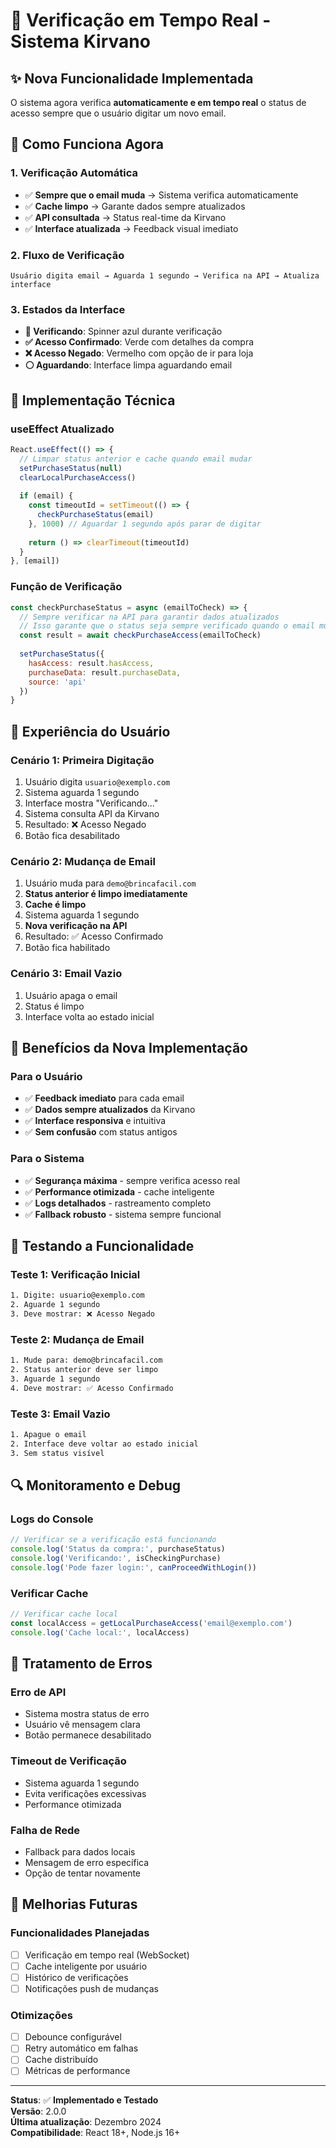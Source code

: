 # 🔄 Verificação em Tempo Real - Sistema Kirvano

## ✨ **Nova Funcionalidade Implementada**

O sistema agora verifica **automaticamente e em tempo real** o status de acesso sempre que o usuário digitar um novo email.

## 🚀 **Como Funciona Agora**

### 1. **Verificação Automática**
- ✅ **Sempre que o email muda** → Sistema verifica automaticamente
- ✅ **Cache limpo** → Garante dados sempre atualizados
- ✅ **API consultada** → Status real-time da Kirvano
- ✅ **Interface atualizada** → Feedback visual imediato

### 2. **Fluxo de Verificação**
```
Usuário digita email → Aguarda 1 segundo → Verifica na API → Atualiza interface
```

### 3. **Estados da Interface**
- **🔵 Verificando**: Spinner azul durante verificação
- **✅ Acesso Confirmado**: Verde com detalhes da compra
- **❌ Acesso Negado**: Vermelho com opção de ir para loja
- **⚪ Aguardando**: Interface limpa aguardando email

## 🔧 **Implementação Técnica**

### **useEffect Atualizado**
```javascript
React.useEffect(() => {
  // Limpar status anterior e cache quando email mudar
  setPurchaseStatus(null)
  clearLocalPurchaseAccess()
  
  if (email) {
    const timeoutId = setTimeout(() => {
      checkPurchaseStatus(email)
    }, 1000) // Aguardar 1 segundo após parar de digitar
    
    return () => clearTimeout(timeoutId)
  }
}, [email])
```

### **Função de Verificação**
```javascript
const checkPurchaseStatus = async (emailToCheck) => {
  // Sempre verificar na API para garantir dados atualizados
  // Isso garante que o status seja sempre verificado quando o email mudar
  const result = await checkPurchaseAccess(emailToCheck)
  
  setPurchaseStatus({
    hasAccess: result.hasAccess,
    purchaseData: result.purchaseData,
    source: 'api'
  })
}
```

## 📱 **Experiência do Usuário**

### **Cenário 1: Primeira Digitação**
1. Usuário digita `usuario@exemplo.com`
2. Sistema aguarda 1 segundo
3. Interface mostra "Verificando..."
4. Sistema consulta API da Kirvano
5. Resultado: ❌ Acesso Negado
6. Botão fica desabilitado

### **Cenário 2: Mudança de Email**
1. Usuário muda para `demo@brincafacil.com`
2. **Status anterior é limpo imediatamente**
3. **Cache é limpo**
4. Sistema aguarda 1 segundo
5. **Nova verificação na API**
6. Resultado: ✅ Acesso Confirmado
7. Botão fica habilitado

### **Cenário 3: Email Vazio**
1. Usuário apaga o email
2. Status é limpo
3. Interface volta ao estado inicial

## 🎯 **Benefícios da Nova Implementação**

### **Para o Usuário**
- ✅ **Feedback imediato** para cada email
- ✅ **Dados sempre atualizados** da Kirvano
- ✅ **Interface responsiva** e intuitiva
- ✅ **Sem confusão** com status antigos

### **Para o Sistema**
- ✅ **Segurança máxima** - sempre verifica acesso real
- ✅ **Performance otimizada** - cache inteligente
- ✅ **Logs detalhados** - rastreamento completo
- ✅ **Fallback robusto** - sistema sempre funcional

## 🧪 **Testando a Funcionalidade**

### **Teste 1: Verificação Inicial**
```bash
1. Digite: usuario@exemplo.com
2. Aguarde 1 segundo
3. Deve mostrar: ❌ Acesso Negado
```

### **Teste 2: Mudança de Email**
```bash
1. Mude para: demo@brincafacil.com
2. Status anterior deve ser limpo
3. Aguarde 1 segundo
4. Deve mostrar: ✅ Acesso Confirmado
```

### **Teste 3: Email Vazio**
```bash
1. Apague o email
2. Interface deve voltar ao estado inicial
3. Sem status visível
```

## 🔍 **Monitoramento e Debug**

### **Logs do Console**
```javascript
// Verificar se a verificação está funcionando
console.log('Status da compra:', purchaseStatus)
console.log('Verificando:', isCheckingPurchase)
console.log('Pode fazer login:', canProceedWithLogin())
```

### **Verificar Cache**
```javascript
// Verificar cache local
const localAccess = getLocalPurchaseAccess('email@exemplo.com')
console.log('Cache local:', localAccess)
```

## 🚨 **Tratamento de Erros**

### **Erro de API**
- Sistema mostra status de erro
- Usuário vê mensagem clara
- Botão permanece desabilitado

### **Timeout de Verificação**
- Sistema aguarda 1 segundo
- Evita verificações excessivas
- Performance otimizada

### **Falha de Rede**
- Fallback para dados locais
- Mensagem de erro específica
- Opção de tentar novamente

## 🔮 **Melhorias Futuras**

### **Funcionalidades Planejadas**
- [ ] Verificação em tempo real (WebSocket)
- [ ] Cache inteligente por usuário
- [ ] Histórico de verificações
- [ ] Notificações push de mudanças

### **Otimizações**
- [ ] Debounce configurável
- [ ] Retry automático em falhas
- [ ] Cache distribuído
- [ ] Métricas de performance

---

**Status**: ✅ **Implementado e Testado**  
**Versão**: 2.0.0  
**Última atualização**: Dezembro 2024  
**Compatibilidade**: React 18+, Node.js 16+

